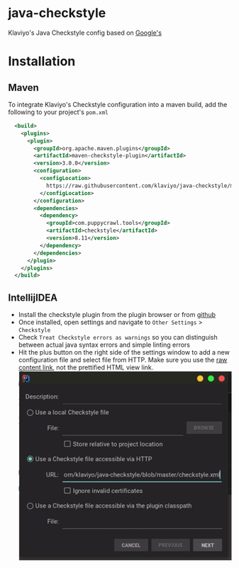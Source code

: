 # java-checkstyle
Klaviyo's Java Checkstyle config based on [Google's](http://checkstyle.sourceforge.net/google_style.html)

# Installation
## Maven
To integrate Klaviyo's Checkstyle configuration into a maven build, add the following to your project's `pom.xml`
```xml
  <build>
    <plugins>
      <plugin>
        <groupId>org.apache.maven.plugins</groupId>
        <artifactId>maven-checkstyle-plugin</artifactId>
        <version>3.0.0</version>
        <configuration>
          <configLocation>
            https://raw.githubusercontent.com/klaviyo/java-checkstyle/master/checkstyle.xml
          </configLocation>
        </configuration>
        <dependencies>
          <dependency>
            <groupId>com.puppycrawl.tools</groupId>
            <artifactId>checkstyle</artifactId>
            <version>8.11</version>
          </dependency>
        </dependencies>
      </plugin>
    </plugins>
  </build>
```

## IntellijIDEA
- Install the checkstyle plugin from the plugin browser or from [github](https://github.com/jshiell/checkstyle-idea)
- Once installed, open settings and navigate to `Other Settings` > `Checkstyle`
- Check `Treat Checkstyle errors as warnings` so you can distinguish between actual java syntax errors and simple linting errors
- Hit the plus button on the right side of the settings window to add a new configuration file and select file from HTTP. Make sure you use the [raw content link](https://github.com/klaviyo/java-checkstyle/raw/master/checkstyle.xml), not the prettified HTML view link.
![](idea-settings.png)
